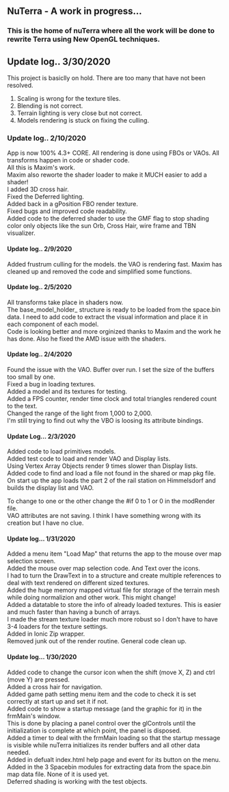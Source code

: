 ## NuTerra - A work in progress...

### This is the home of nuTerra where all the work will be done to rewrite Terra using New OpenGL techniques.

## Update log.. 3/30/2020
This project is basiclly on hold. There are too many that have not been resolved.
1. Scaling is wrong for the texture tiles.
2. Blending is not correct.
3. Terrain lighting is very close but not correct.
4. Models rendering is stuck on fixing the culling.

### Update log.. 2/10/2020
App is now 100% 4.3+ CORE. All rendering is done using FBOs or VAOs. All transforms happen in code or shader code.</br>
All this is Maxim's work.</br>
Maxim also reworte the shader loader to make it MUCH easier to add a shader!</br>
I added 3D cross hair.</br>
Fixed the Deferred lighting.</br>
Added back in a gPosition FBO render texture.</br>
Fixed bugs and improved code readability.</br>
Added code to the deferred shader to use the GMF flag to stop shading color only objects like the sun Orb, Cross Hair, wire frame and TBN visualizer.</br>

#### Update log.. 2/9/2020
Added frustrum culling for the models. the VAO is rendering fast. Maxim has cleaned up and removed the code and simplified some functions.</br>

#### Update log.. 2/5/2020
All transforms take place in shaders now.</br>
The base_model_holder_ structure is ready to be loaded from the space.bin data. I need to add code to extract the visual information and place it in each component of each model.</br>
Code is looking better and more orginized thanks to Maxim and the work he has done. Also he fixed the AMD issue with the shaders.</br>

#### Update log.. 2/4/2020
Found the issue with the VAO. Buffer over run. I set the size of the buffers too small by one.</br>
Fixed a bug in loading textures.</br>
Added a model and its textures for testing.</br>
Added a FPS counter, render time clock and total triangles rendered count to the text.</br>
Changed the range of the light from 1,000 to 2,000.</br>
I'm still trying to find out why the VBO is loosing its attribute bindings.</br>

#### Update Log... 2/3/2020
Added code to load primitives models.</br>
Added test code to load and render VAO and Display lists.</br>
Using Vertex Array Objects render 9 times slower than Display lists.</br>
Added code to find and load a file not found in the shared or map pkg file.</br>
On start up the app loads the part 2 of the rail station on Himmelsdorf and builds the display list and VAO.

To change to one or the other change the #if 0 to 1 or 0 in the modRender file.</br>
VAO attributes are not saving. I think I have something wrong with its creation but I have no clue.</br>


#### Update log... 1/31/2020
Added a menu item "Load Map" that returns the app to the mouse over map selection screen.</br>
Added the mouse over map selection code. And Text over the icons.</br>
I had to turn the DrawText in to a structure and create multiple references to deal with text rendered on different sized textures.</br>
Added the huge memory mapped virtual file for storage of the terrain mesh while doing normalizion and other work. This might change!</br>
Added a datatable to store the info of already loaded textures. This is easier and much faster than having a bunch of arrays.</br>
I made the stream texture loader much more robust so I don't have to have 3-4 loaders for the texture settings.</br>
Added in Ionic Zip wrapper.</br>
Removed junk out of the render routine. General code clean up.


#### Update log... 1/30/2020
Added code to change the cursor icon when the shift (move X, Z) and ctrl (move Y) are pressed.</br>
Added a cross hair for navigation.</br>
Added game path setting menu item and the code to check it is set correctly at start up and set it if not.</br>
Added code to show a startup message (and the graphic for it) in the frmMain's window.</br>
This is done by placing a panel control over the glControls until the initialization is complete at which point, the panel is disposed.<br>
Added a timer to deal with the frmMain loading so that the startup message is visible while nuTerra initializes its render buffers and all other data needed.</br>
Added in defualt index.html help page and event for its button on the menu.</br>
Added in the 3 Spacebin modules for extracting data from the space.bin map data file. None of it is used yet.</br>
Deferred shading is working with the test objects.</br>

